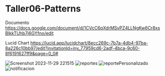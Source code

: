 # Taller06-Patterns
Documento
https://docs.google.com/document/d/1CVcC6qXdrMSvPZ4LLNgKw6Cr8xsBlkkTUhb7j6GYfno/edit

Lucid Chart
https://lucid.app/lucidchart/8ecc269c-7b7a-4db4-97ba-8a226c10bb97/edit?invitationId=inv_77959cd6-2adf-4bca-9c60-8f6191627ff9&page=0_0#


![Screenshot 2023-11-29 221515](https://github.com/AlexanderSorianoLeon/Taller06-Patterns/assets/117329019/e3adcc6b-78fe-4729-b1e0-b6673d87af66)
![reportes](https://github.com/AlexanderSorianoLeon/Taller06-Patterns/assets/117329019/73f1b681-f62d-4caf-8f84-50d878c3ba6b)
![reportePersonalizado](https://github.com/AlexanderSorianoLeon/Taller06-Patterns/assets/117329019/1fcb274f-308e-48ae-82b7-0f6a82c7b3cc)
![notificacion](https://github.com/AlexanderSorianoLeon/Taller06-Patterns/assets/117329019/59047fcc-9b08-488d-bd4b-4dba644e2a15)
